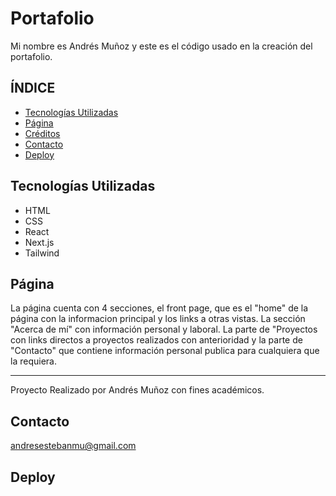 
# Portafolio 


Mi nombre es Andrés Muñoz y este es el código usado en la creación del portafolio.

## **ÍNDICE**

* [Tecnologías Utilizadas](#tecnologías-utilizadas)
* [Página](#página)
* [Créditos](#créditos)
* [Contacto](#contacto)
* [Deploy](#deploy)

## Tecnologías Utilizadas

- HTML
- CSS
- React
- Next.js
- Tailwind

## Página

La página cuenta con 4 secciones, el front page, que es el "home" de la página con la informacion principal y los links a otras vistas. La sección "Acerca de mí" con información personal y laboral. La parte de "Proyectos con links directos a proyectos realizados con anterioridad y la parte de "Contacto" que contiene información personal publica para cualquiera que la requiera.





---

Proyecto Realizado por Andrés Muñoz con fines académicos.  


## Contacto

andresestebanmu@gmail.com  


## Deploy

